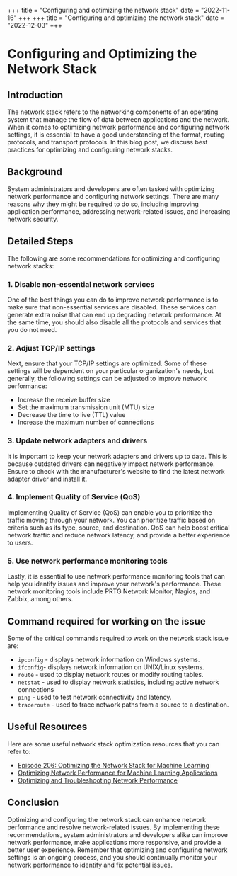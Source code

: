 +++
title = "Configuring and optimizing the network stack"
date = "2022-11-16"
+++
+++
title = "Configuring and optimizing the network stack"
date = "2022-12-03"
+++


# Configuring and Optimizing the Network Stack 

## Introduction

The network stack refers to the networking components of an operating system that manage the flow of data between applications and the network. When it comes to optimizing network performance and configuring network settings, it is essential to have a good understanding of the format, routing protocols, and transport protocols. In this blog post, we discuss best practices for optimizing and configuring network stacks.

## Background

System administrators and developers are often tasked with optimizing network performance and configuring network settings. There are many reasons why they might be required to do so, including improving application performance, addressing network-related issues, and increasing network security. 

## Detailed Steps

The following are some recommendations for optimizing and configuring network stacks:

### 1. Disable non-essential network services

One of the best things you can do to improve network performance is to make sure that non-essential services are disabled. These services can generate extra noise that can end up degrading network performance. At the same time, you should also disable all the protocols and services that you do not need.

### 2. Adjust TCP/IP settings

Next, ensure that your TCP/IP settings are optimized. Some of these settings will be dependent on your particular organization's needs, but generally, the following settings can be adjusted to improve network performance: 

- Increase the receive buffer size 
- Set the maximum transmission unit (MTU) size 
- Decrease the time to live (TTL) value
- Increase the maximum number of connections

### 3. Update network adapters and drivers

It is important to keep your network adapters and drivers up to date. This is because outdated drivers can negatively impact network performance. Ensure to check with the manufacturer's website to find the latest network adapter driver and install it.

### 4. Implement Quality of Service (QoS)

Implementing Quality of Service (QoS) can enable you to prioritize the traffic moving through your network. You can prioritize traffic based on criteria such as its type, source, and destination. QoS can help boost critical network traffic and reduce network latency, and provide a better experience to users.

### 5. Use network performance monitoring tools

Lastly, it is essential to use network performance monitoring tools that can help you identify issues and improve your network's performance. These network monitoring tools include PRTG Network Monitor, Nagios, and Zabbix, among others. 

## Command required for working on the issue

Some of the critical commands required to work on the network stack issue are:

- `ipconfig` - displays network information on Windows systems.
- `ifconfig`- displays network information on UNIX/Linux systems.
- `route` - used to display network routes or modify routing tables.
- `netstat` - used to display network statistics, including active network connections
- `ping` - used to test network connectivity and latency.
- `traceroute` - used to trace network paths from a source to a destination.

## Useful Resources

Here are some useful network stack optimization resources that you can refer to:

- [Episode 206: Optimizing the Network Stack for Machine Learning](https://twimlai.com/twiml-talk-206-optimizing-the-network-stack-for-machine-learning-with-unima/)
- [Optimizing Network Performance for Machine Learning Applications](https://towardsdatascience.com/optimizing-network-performance-for-machine-learning-applications-28dedba1c557)
- [Optimizing and Troubleshooting Network Performance](https://www.cisco.com/c/en/us/support/docs/ip/generic-routing-encapsulation-gre/25885-pmtud-ipfrag.html)

## Conclusion

Optimizing and configuring the network stack can enhance network performance and resolve network-related issues. By implementing these recommendations, system administrators and developers alike can improve network performance, make applications more responsive, and provide a better user experience. Remember that optimizing and configuring network settings is an ongoing process, and you should continually monitor your network performance to identify and fix potential issues.